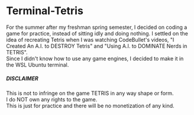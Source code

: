 # Terminal-Tetris

</p>For the summer after my freshman spring semester, I decided on coding a game for practice, instead of sitting idly and doing nothing. I settled on the idea of recreating Tetris when I was watching CodeBullet's videos, "I Created An A.I. to DESTROY Tetris" and "Using A.I. to DOMINATE Nerds in TETRIS".<br> Since I didn't know how to use any game engines, I decided to make it in the WSL Ubuntu terminal.</p>

##### DISCLAIMER
</p>This is not to infringe on the game TETRIS in any way shape or form.<br>I do NOT own any rights to the game.<br>This is just for practice and there will be no monetization of any kind.</p>
